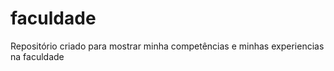 # faculdade

Repositório criado para mostrar minha competências e minhas experiencias na faculdade 

